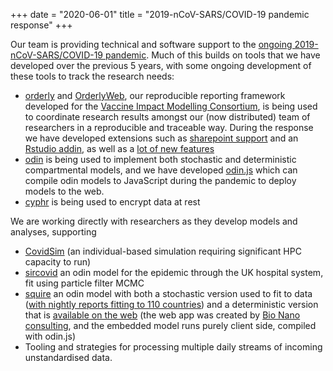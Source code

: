 +++
date = "2020-06-01"
title = "2019-nCoV-SARS/COVID-19 pandemic response"
+++

Our team is providing technical and software support to the [ongoing 2019-nCoV-SARS/COVID-19 pandemic](https://www.imperial.ac.uk/mrc-global-infectious-disease-analysis/covid-19/). Much of this builds on tools that we have developed over the previous 5 years, with some ongoing development of these tools to track the research needs:

* [orderly](https://vimc.github.io/orderly) and [OrderlyWeb](https://github.com/vimc/orderly-web), our reproducible reporting framework developed for the [Vaccine Impact Modelling Consortium](https://www.vaccineimpact.org/), is being used to coordinate research results amongst our (now distributed) team of researchers in a reproducible and traceable way. During the response we have developed extensions such as [sharepoint support](https://github.com/vimc/orderly.sharepoint) and an [Rstudio addin](https://github.com/vimc/orderly.rstudio), as well as a [lot of new features](https://github.com/vimc/orderly/blob/master/NEWS.md)
* [odin](https://mrc-ide.github.io/odin) is being used to implement both stochastic and deterministic compartmental models, and we have developed [odin.js](https://mrc-ide.github.io/odin.js) which can compile odin models to JavaScript during the pandemic to deploy models to the web.
* [cyphr](https://ropensci.github.io/cyphr/) is being used to encrypt data at rest

We are working directly with researchers as they develop models and analyses, supporting

* [CovidSim](https://github.com/mrc-ide/covid-sim/) (an individual-based simulation requiring significant HPC capacity to run)
* [sircovid](https://github.com/mrc-ide/sircovid) an odin model for the epidemic through the UK hospital system, fit using particle filter MCMC
* [squire](https://github.com/mrc-ide/squire) an odin model with both a stochastic version used to fit to data ([with nightly reports fitting to 110 countries](https://mrc-ide.github.io/global-lmic-reports/)) and a deterministic version that is [available on the web](https://www.covidsim.org) (the web app was created by [Bio Nano consulting](http://www.bio-nano-consulting.com/), and the embedded model runs purely client side, compiled with odin.js)
* Tooling and strategies for processing multiple daily streams of incoming unstandardised data.
